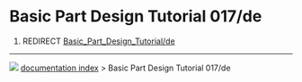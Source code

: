 # Basic Part Design Tutorial 017/de
1.  REDIRECT [Basic_Part_Design_Tutorial/de](Basic_Part_Design_Tutorial/de.md)



---
![](images/Button_right.svg) [documentation index](../README.md) > Basic Part Design Tutorial 017/de
